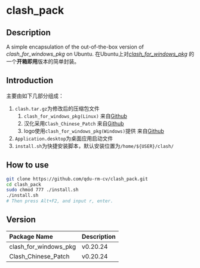 # clash_pack

## Description

A simple encapsulation of the out-of-the-box version of *clash_for_windows_pkg* on Ubuntu.
在Ubuntu上对[*clash_for_windows_pkg*](https://github.com/Fndroid/clash_for_windows_pkg) 的一个**开箱即用**版本的简单封装。

## Introduction

主要由如下几部分组成：

1. `clash.tar.gz`为修改后的压缩包文件
   1. `clash_for_windows_pkg(Linux)` 来自[Github](https://github.com/Fndroid/clash_for_windows_pkg)
   2. 汉化采用`Clash_Chinese_Patch` 来自[Github](https://github.com/BoyceLig/Clash_Chinese_Patch.git)
   3. logo使用`clash_for_windows_pkg(Windows)`提供 来自[Github](https://github.com/Fndroid/clash_for_windows_pkg)
2. `Application.desktop`为桌面应用启动文件
3. `install.sh`为快捷安装脚本，默认安装位置为`/home/${USER}/clash/`

## How to use

```bash
git clone https://github.com/qdu-rm-cv/clash_pack.git
cd clash_pack
sudo chmod 777 ./install.sh
./install.sh
# Then press Alt+F2, and input r, enter.
```

## Version

| Package Name          | Description |
| :-------------------- | :---------- |
| clash_for_windows_pkg | v0.20.24    |
| Clash_Chinese_Patch   | v0.20.24    |
